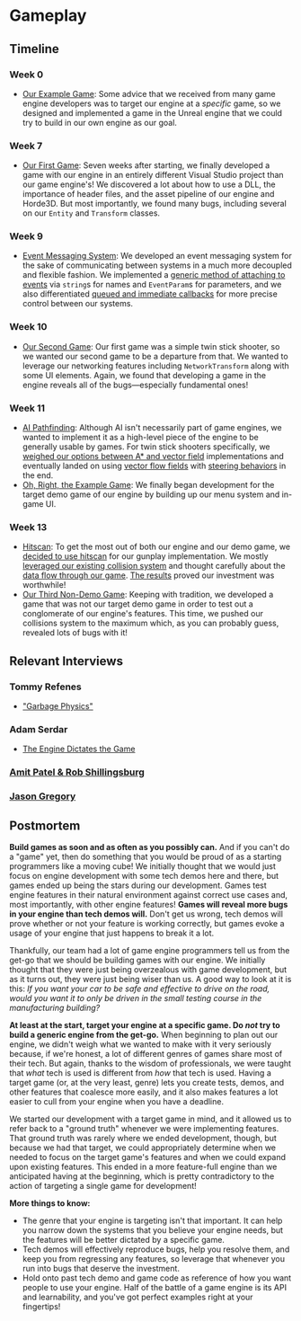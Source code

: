 # Gameplay

## Timeline

### Week 0
- [Our Example Game](../../blogs/week-0/#building-with-an-example-game): Some advice that we received from many game engine developers was to target our engine at a *specific* game, so we designed and implemented a game in the Unreal engine that we could try to build in our own engine as our goal.

### Week 7
- [Our First Game](../../blogs/week-7/#first-game): Seven weeks after starting, we finally developed a game with our engine in an entirely different Visual Studio project than our game engine's! We discovered a lot about how to use a DLL, the importance of header files, and the asset pipeline of our engine and Horde3D. But most importantly, we found many bugs, including several on our `Entity` and `Transform` classes.

### Week 9
- [Event Messaging System](../../blogs/week-9/#event-messaging-system): We developed an event messaging system for the sake of communicating between systems in a much more decoupled and flexible fashion. We implemented a [generic method of attaching to events](../../blogs/week-9/#storing-all-event-data) via `string`s for names and `EventParam`s for parameters, and we also differentiated [queued and immediate callbacks](../../blogs/week-9/#queued-callbacks-vs-immediate-callbacks) for more precise control between our systems.

### Week 10
- [Our Second Game](../../blogs/week-10/#second-game): Our first game was a simple twin stick shooter, so we wanted our second game to be a departure from that. We wanted to leverage our networking features including `NetworkTransform` along with some UI elements. Again, we found that developing a game in the engine reveals all of the bugs—especially fundamental ones!

### Week 11
- [AI Pathfinding](../../blogs/week-11/#ai-pathfinding): Although AI isn't necessarily part of game engines, we wanted to implement it as a high-level piece of the engine to be generally usable by games. For twin stick shooters specifically, we [weighed our options between A* and vector field](../../blogs/week-11/#a-versus-vector-field) implementations and eventually landed on using [vector flow fields](../../blogs/week-11/#building-the-vector-field) with [steering behaviors](../../blogs/week-11/#integrating-steering-behaviors) in the end.
- [Oh, Right, the Example Game](../../blogs/week-11/#full-featured-game-demo): We finally began development for the target demo game of our engine by building up our menu system and in-game UI.
  
### Week 13
- [Hitscan](../../blogs/week-13/#hitscan): To get the most out of both our engine and our demo game, we [decided to use hitscan](../../blogs/week-13/#why-hitscan) for our gunplay implementation. We mostly [leveraged our existing collision system](../../blogs/week-13/#why-hitscan) and thought carefully about the [data flow through our game](../../blogs/week-13/#being-mindful-of-the-data). [The results](../../blogs/week-13/#the-results) proved our investment was worthwhile!
- [Our Third Non-Demo Game](../../blogs/week-13/#the-knight-game): Keeping with tradition, we developed a game that was not our target demo game in order to test out a conglomerate of our engine's features. This time, we pushed our collisions system to the maximum which, as you can probably guess, revealed lots of bugs with it!

## Relevant Interviews
### Tommy Refenes
- ["Garbage Physics"](../../interviews/TommyRefenes-interview/#garbage-physics)
### Adam Serdar
- [The Engine Dictates the Game](../../interviews/AdamSerdar-interview/#the-engine-dictates-the-game)
### [Amit Patel & Rob Shillingsburg](../../interviews/AmitRob-advice/)
### [Jason Gregory](../../interviews/JasonGregory-advice/)

## Postmortem
**Build games as soon and as often as you possibly can.** And if you can't do a "game" yet, then do something that you would be proud of as a starting programmers like a moving cube! We initially thought that we would just focus on engine development with some tech demos here and there, but games ended up being the stars during our development. Games test engine features in their natural environment against correct use cases and, most importantly, with other engine features! **Games will reveal more bugs in your engine than tech demos will.** Don't get us wrong, tech demos will prove whether or not your feature is working correctly, but games evoke a usage of your engine that just happens to break it a lot.

Thankfully, our team had a lot of game engine programmers tell us from the get-go that we should be building games with our engine. We initially thought that they were just being overzealous with game development, but as it turns out, they were just being wiser than us. A good way to look at it is this: _If you want your car to be safe and effective to drive on the road, would you want it to only be driven in the small testing course in the manufacturing building?_

**At least at the start, target your engine at a specific game. Do _not_ try to build a generic engine from the get-go.** When beginning to plan out our engine, we didn't weigh what we wanted to make with it very seriously because, if we're honest, a lot of different genres of games share most of their tech. But again, thanks to the wisdom of professionals, we were taught that _what_ tech is used is different from _how_ that tech is used. Having a target game (or, at the very least, genre) lets you create tests, demos, and other features that coalesce more easily, and it also makes features a lot easier to cull from your engine when you have a deadline.

We started our development with a target game in mind, and it allowed us to refer back to a "ground truth" whenever we were implementing features. That ground truth was rarely where we ended development, though, but because we had that target, we could appropriately determine when we needed to focus on the target game's features and when we could expand upon existing features. This ended in a more feature-full engine than we anticipated having at the beginning, which is pretty contradictory to the action of targeting a single game for development!

**More things to know:**

*   The genre that your engine is targeting isn't that important. It can help you narrow down the systems that you believe your engine needs, but the features will be better dictated by a specific game.
*   Tech demos will effectively reproduce bugs, help you resolve them, and keep you from regressing any features, so leverage that whenever you run into bugs that deserve the investment.
*   Hold onto past tech demo and game code as reference of how you want people to use your engine. Half of the battle of a game engine is its API and learnability, and you've got perfect examples right at your fingertips!
